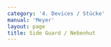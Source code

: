 ```yaml
---
category: '4. Devices / Stücke'
manual: 'Meyer'
layout: page
title: Side Guard / Nebenhut
---
```


<link rel="import" href="/bower_components/polymer/polymer.html">
<link rel="import" href="shared-styles.html">

<dom-module id="{{ page.url | split:'/' | last | remove: '.html' }}-element">
  <template>
    <style include="shared-styles">
      :host {
        display: block;

        padding: 10px;
      }
    </style>

    <div class="card">

      <h1>{{ page.title }}</h1>

      <h2>First Device</h2>
      <blockquote><p>From the Close Guard you will fence into the Arc Strike; as you have been struck to an opening when you hold yourself in the right Close Guard, then step springing with your right foot to his left well away from his strike, and strike with crossed hands above and behind his blade to his head, twitch nimbly (where you don’t want to wrench out to your left) above him with crossed hands and hit strongly with the outward flat from below to his left ear; however where he won’t strike, then fence such as you will learn from the Middle Guard following this.</p></blockquote>

    </div>
  </template>

  <script>
    Polymer({
      is: '{{ page.url | split:'/' | last | remove: '.html' }}-element',
    });
  </script>
</dom-module>